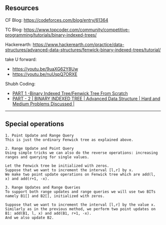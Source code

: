 ## Resources

CF Blog: https://codeforces.com/blog/entry/61364

TC Blog: https://www.topcoder.com/community/competitive-programming/tutorials/binary-indexed-trees/

Hackerearth: https://www.hackerearth.com/practice/data-structures/advanced-data-structures/fenwick-binary-indexed-trees/tutorial/

take U forward:
- https://youtu.be/9uaXG62Y8Uw
- https://youtu.be/nuUspQ7ORXE

Shubh Coding:
- [PART 1 -Binary Indexed Tree/Fenwick Tree From Scratch](https://youtu.be/G_lpEUUsZj4)
- [PART - 2 | BINARY INDEXED TREE | Advanced Data Structure | Hard and Medium Problems Discussed |](https://youtu.be/WmDEZbTHN5c)

<hr />

## Special operations
```
1. Point Update and Range Query
This is just the ordinary Fenwick tree as explained above.

2. Range Update and Point Query
Using simple tricks we can also do the reverse operations: increasing ranges and querying for single values.

Let the Fenwick tree be initialized with zeros. 
Suppose that we want to increment the interval [l,r] by x. 
We make two point update operations on Fenwick tree which are add(l, x) and add(r+1, -x).

3. Range Updates and Range Queries
To support both range updates and range queries we will use two BITs namely B1[] and B2[], initialized with zeros.

Suppose that we want to increment the interval [l,r] by the value x. 
Similarly as in the previous method, we perform two point updates on B1: add(B1, l, x) and add(B1, r+1, -x). 
And we also update B2.
```
